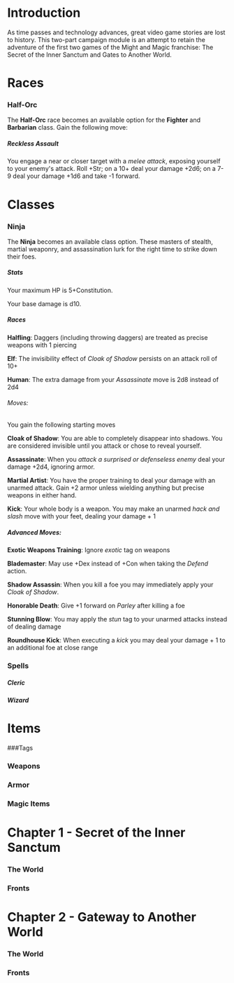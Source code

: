# Introduction

As time passes and technology advances, great video game stories are lost to history.  This two-part campaign module is an attempt to retain the adventure of the first two games of the Might and Magic franchise:  The Secret of the Inner Sanctum and Gates to Another World.  

# Races
### Half-Orc
The **Half-Orc** race becomes an available option for the **Fighter** and **Barbarian** class.  Gain the following move:
##### Reckless Assault
You engage a near or closer target with a *melee attack*, exposing yourself to your enemy's attack.  Roll +Str; on a 10+ deal your damage +2d6;  on a 7-9 deal your damage +1d6 and take -1 forward.
  
# Classes
### Ninja
The **Ninja** becomes an available class option.  These masters of stealth, martial weaponry, and assassination lurk for the right time to strike down their foes.

##### Stats
Your maximum HP is 5+Constitution.

Your base damage is d10.
##### Races

**Halfling**: Daggers (including throwing daggers) are treated as precise weapons with 1 piercing

**Elf**: The invisibility effect of *Cloak of Shadow* persists on an attack roll of 10+

**Human**: The extra damage from your *Assassinate* move is 2d8 instead of 2d4

###### Moves:
You gain the following starting moves

**Cloak of Shadow**:  You are able to completely disappear into shadows.  You are considered invisible until you attack or chose to reveal yourself. 

**Assassinate**:  When you *attack a surprised or defenseless enemy* deal your damage +2d4, ignoring armor.

**Martial Artist**:  You have the proper training to deal your damage with an unarmed attack. Gain +2 armor unless wielding anything but precise weapons in either hand.

**Kick**:  Your whole body is a weapon.  You may make an unarmed *hack and slash* move with your feet, dealing your damage + 1

##### Advanced Moves:

**Exotic Weapons Training**:  Ignore *exotic* tag on weapons

**Blademaster**:  May use +Dex instead of +Con when taking the *Defend* action.

**Shadow Assassin**: When you kill a foe you may immediately apply your *Cloak of Shadow*.

**Honorable Death**:  Give +1 forward on *Parley* after killing a foe

**Stunning Blow**:  You may apply the *stun* tag to your unarmed attacks instead of dealing damage

**Roundhouse Kick**: When executing a *kick* you may deal your damage + 1 to an additional foe at close range

### Spells
##### Cleric
##### Wizard
    
# Items
###Tags
### Weapons
### Armor
### Magic Items
  
# Chapter 1 - Secret of the Inner Sanctum
### The World
### Fronts

# Chapter 2 - Gateway to Another World
### The World
### Fronts
